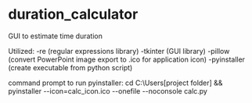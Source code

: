 # duration_calculator
GUI to estimate time duration

Utilized:
-re (regular expressions library)
-tkinter (GUI library)
-pillow (convert PowerPoint image export to .ico for application icon)
-pyinstaller (create executable from python script)

command prompt to run pyinstaller:
cd C:\Users\[project folder] && pyinstaller --icon=calc_icon.ico --onefile --noconsole calc.py
